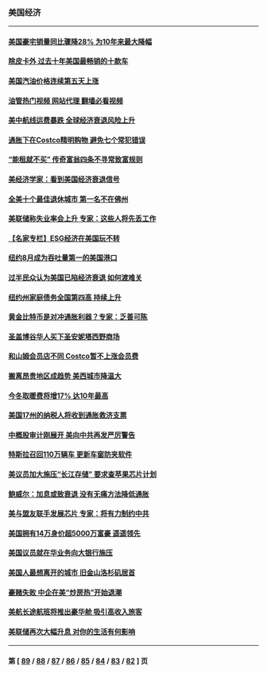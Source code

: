 ### 美国经济
---
#### [美国豪宅销量同比骤降28% 为10年来最大降幅](../../pages/ncid1078158/n13832678.md?09270045) 
#### [除皮卡外 过去十年美国最畅销的十款车](../../pages/ncid1078158/n13817415.md?09270045) 
#### [美国汽油价格连续第五天上涨](../../pages/ncid1078158/n13832514.md?09270045) 
#### [油管热门视频 网站代理 翻墙必看视频](http://209.222.30.114:81/youtube.html?09270045)
#### [美中航线运费暴跌 全球经济衰退风险上升](../../pages/ncid1078158/n13832474.md?09270045) 
#### [通胀下在Costco精明购物 避免七个常犯错误](../../pages/ncid1078158/n13828547.md?09270045) 
#### [“能租就不买” 传奇富翁四条不寻常致富规则](../../pages/ncid1078158/n13830882.md?09270045) 
#### [美经济学家：看到美国经济衰退信号](../../pages/ncid1078158/n13832272.md?09270045) 
#### [全美十个最佳退休城市 第一名不在佛州](../../pages/ncid1078158/n13832070.md?09270045) 
#### [美联储称失业率会上升 专家：这些人将先丢工作](../../pages/ncid1078158/n13832172.md?09270045) 
#### [【名家专栏】ESG经济在美国玩不转](../../pages/ncid1078158/n13831989.md?09270045) 
#### [纽约8月成为吞吐量第一的美国港口](../../pages/ncid1078158/n13832037.md?09270045) 
#### [过半民众认为美国已陷经济衰退 如何渡难关](../../pages/ncid1078158/n13832147.md?09270045) 
#### [纽约州家庭债务全国第四高 持续上升](../../pages/ncid1078158/n13831704.md?09270045) 
#### [黄金比特币是对冲通胀利器？专家：乏善可陈](../../pages/ncid1078158/n13831604.md?09270045) 
#### [圣盖博谷华人买下圣安妮塔西野商场](../../pages/ncid1078158/n13831665.md?09270045) 
#### [和山姆会员店不同 Costco暂不上涨会员费](../../pages/ncid1078158/n13831474.md?09270045) 
#### [搬离昂贵地区成趋势 美西城市降温大](../../pages/ncid1078158/n13831038.md?09270045) 
#### [今冬取暖费将增17% 达10年最高](../../pages/ncid1078158/n13830993.md?09270045) 
#### [美国17州的纳税人将收到通胀救济支票](../../pages/ncid1078158/n13830953.md?09270045) 
#### [中概股审计刚展开 美向中共再发严厉警告](../../pages/ncid1078158/n13830807.md?09270045) 
#### [特斯拉召回110万辆车 更新车窗防夹软件](../../pages/ncid1078158/n13830697.md?09270045) 
#### [美议员加大施压“长江存储” 要求查苹果芯片计划](../../pages/ncid1078158/n13830569.md?09270045) 
#### [鲍威尔：加息或致衰退 没有无痛方法降低通胀](../../pages/ncid1078158/n13830565.md?09270045) 
#### [美与盟友联手发展芯片 专家：将有力制约中共](../../pages/ncid1078158/n13830450.md?09270045) 
#### [美国拥有14万身价超5000万富豪 遥遥领先](../../pages/ncid1078158/n13830515.md?09270045) 
#### [美国议员就在华业务向大银行施压](../../pages/ncid1078158/n13830452.md?09270045) 
#### [美国人最想离开的城市 旧金山洛杉矶居首](../../pages/ncid1078158/n13830091.md?09270045) 
#### [豪赌失败 中企在美“炒房热”开始退潮](../../pages/ncid1078158/n13829886.md?09270045) 
#### [美航长途航班将推出豪华舱 吸引高收入旅客](../../pages/ncid1078158/n13829885.md?09270045) 
#### [美联储再次大幅升息 对你的生活有何影响](../../pages/ncid1078158/n13829901.md?09270045) 

---
#### 第 [ [89](./89.md?09270045) / [88](./88.md?09270045) / [87](./87.md?09270045) / [86](./86.md?09270045) / [85](./85.md?09270045) / [84](./84.md?09270045) / [83](./83.md?09270045) / [82](./82.md?09270045) ] 页
